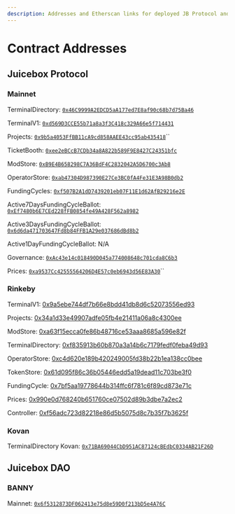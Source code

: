 ```yaml
---
description: Addresses and Etherscan links for deployed JB Protocol and JBX DAO contracts.
---
```


# Contract Addresses

## Juicebox Protocol

### Mainnet

TerminalDirectory: [`0x46C9999A2EDCD5aA177ed7E8af90c68b7d75Ba46`](https://etherscan.io/address/0x46c9999a2edcd5aa177ed7e8af90c68b7d75ba46)

TerminalV1: [`0xd569D3CCE55b71a8a3f3C418c329A66e5f714431`](https://etherscan.io/address/0xd569D3CCE55b71a8a3f3C418c329A66e5f714431)

Projects: [`0x9b5a4053FfBB11cA9cd858AAEE43cc95ab435418`](https://etherscan.io/address/0x9b5a4053FfBB11cA9cd858AAEE43cc95ab435418)\`\`

TicketBooth: [`0xee2eBCcB7CDb34a8A822b589F9E8427C24351bfc`](https://etherscan.io/address/0xee2eBCcB7CDb34a8A822b589F9E8427C24351bfc)

ModStore: [`0xB9E4B658298C7A36BdF4C2832042A5D6700c3Ab8`](https://etherscan.io/address/0xB9E4B658298C7A36BdF4C2832042A5D6700c3Ab8)

OperatorStore: [`0xab47304D987390E27Ce3BC0fA4Fe31E3A98B0db2`](https://etherscan.io/address/0xab47304D987390E27Ce3BC0fA4Fe31E3A98B0db2)

FundingCycles: [`0xf507B2A1dD7439201eb07F11E1d62AfB29216e2E`](https://etherscan.io/address/0xf507B2A1dD7439201eb07F11E1d62AfB29216e2E)

Active7DaysFundingCycleBallot: [`0xEf7480b6E7CEd228fFB0854fe49A428F562a8982`](https://etherscan.io/address/0xEf7480b6E7CEd228fFB0854fe49A428F562a8982)

Active3DaysFundingCycleBallot: [`0x6d6da471703647Fd8b84FFB1A29e037686dBd8b2`](https://etherscan.io/address/0x6d6da471703647Fd8b84FFB1A29e037686dBd8b2)

Active1DayFundingCycleBallot: N/A

Governance: [`0xAc43e14c018490D045a774008648c701cda8C6b3`](https://etherscan.io/address/0xAc43e14c018490D045a774008648c701cda8C6b3)

Prices: [`0xa9537Cc42555564206D4E57c0eb6943d56E83A30`](https://etherscan.io/address/0xa9537Cc42555564206D4E57c0eb6943d56E83A30)``

### Rinkeby

TerminalV1: [0x9a5ebe744df7b66e8bdd41db8d6c52073556ed93](https://rinkeby.etherscan.io/address/0x9a5ebe744df7b66e8bdd41db8d6c52073556ed93)

Projects: [0x34a1d33e49907adfe05fb4e21411a06a8c4300ee](https://rinkeby.etherscan.io/address/0x34a1d33e49907adfe05fb4e21411a06a8c4300ee)

ModStore: [0xa63f15ecca0fe86b48716ce53aaa8685a596e82f](https://rinkeby.etherscan.io/address/0xa63f15ecca0fe86b48716ce53aaa8685a596e82f)

TerminalDirectory: [0xf835913b60b870a3a14b6c7179fedf0feba49d93](https://rinkeby.etherscan.io/address/0xf835913b60b870a3a14b6c7179fedf0feba49d93)

OperatorStore: [0xc4d620e189b420249005fd38b22b1ea138cc0bee](https://rinkeby.etherscan.io/address/0xc4d620e189b420249005fd38b22b1ea138cc0bee)

TokenStore: [0x61d095f86c36b05446edd5a19dead11c703be3f0](https://rinkeby.etherscan.io/address/0x61d095f86c36b05446edd5a19dead11c703be3f0)

FundingCycle: [0x7bf5aa19778644b314ffc6f781c6f89cd873e71c](https://rinkeby.etherscan.io/address/0x7bf5aa19778644b314ffc6f781c6f89cd873e71c)

Prices: [0x990e0d768240b651760ce07502d89b3dbe7a2ec2](https://rinkeby.etherscan.io/address/0x990e0d768240b651760ce07502d89b3dbe7a2ec2)

Controller: [0xf56adc723d82218e86d5b5075d8c7b35f7b3625f](https://rinkeby.etherscan.io/address/0xf56adc723d82218e86d5b5075d8c7b35f7b3625f)

### Kovan

TerminalDirectory Kovan: [`0x71BA69044CbD951AC87124cBEdbC0334AB21F26D`](https://kovan.etherscan.io/address/0x71BA69044CbD951AC87124cBEdbC0334AB21F26D)

## Juicebox DAO

### BANNY

Mainnet: [`0x6f5312873DF062413e75d8e59D0f213bD5e4A76C`](https://etherscan.io/address/0x6f5312873DF062413e75d8e59D0f213bD5e4A76C)
